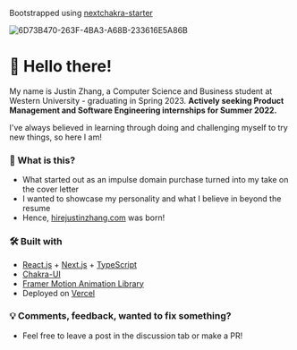 Bootstrapped using [nextchakra-starter](https://github.com/sozonome/nextchakra-starter)

![6D73B470-263F-4BA3-A68B-233616E5A86B](https://user-images.githubusercontent.com/54298320/128747520-3f4eb48f-e91f-4281-b6ed-8fd38c3d555e.png)

# 👋 Hello there!
My name is Justin Zhang, a Computer Science and Business student at Western University - graduating in Spring 2023. 
**Actively seeking Product Management and Software Engineering internships for Summer 2022.**

I've always believed in learning through doing and challenging myself to try new things, so here I am!

### 🤔 What is this?
- What started out as an impulse domain purchase turned into my take on the cover letter
- I wanted to showcase my personality and what I believe in beyond the resume
- Hence, [hirejustinzhang.com](https://hirejustinzhang.com) was born!

### 🛠 Built with
- [React.js](https://reactjs.org/) + [Next.js](https://nextjs.org/) + [TypeScript](https://www.typescriptlang.org/)
- [Chakra-UI](https://chakra-ui.com/)
- [Framer Motion Animation Library](https://www.framer.com/docs/)
- Deployed on [Vercel](https://vercel.com/)

### 💡 Comments, feedback, wanted to fix something?
- Feel free to leave a post in the discussion tab or make a PR!
